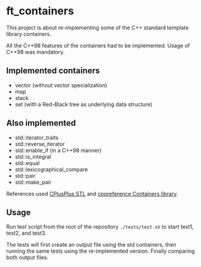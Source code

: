 # ft_containers
This project is about re-implementing some of the C++ standard template library containers.

All the C++98 features of the containers had to be implemented. Usage of C++98 was mandatory.

## Implemented containers
- vector (without vector<bool> specialization)
- map
- stack
- set (with a Red-Black tree as underlying data structure)

## Also implemented
- std::iterator_traits
- std::reverse_iterator
- std::enable_if (in a C++98 manner)
- std::is_integral
- std::equal
- std::lexicographical_compare
- std::pair
- std::make_pair

References used [CPlusPlus STL](https://cplusplus.com/reference/stl/) and [cppreference Containers library](https://en.cppreference.com/w/cpp/container).

## Usage
Run test script from the root of the repository `./tests/test.sh` to start test1, test2, and test3.

The tests will first create an output file using the std containers, then running the same tests using the re-implemented version. Finally comparing both output files.
